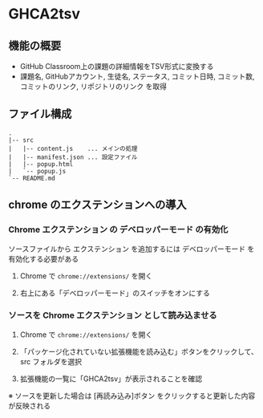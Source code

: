 # GHCA2tsv

## 機能の概要

- GitHub Classroom上の課題の詳細情報をTSV形式に変換する
- 課題名, GitHubアカウント, 生徒名, ステータス, コミット日時, コミット数, コミットのリンク, リポジトリのリンク を取得

## ファイル構成
```
.
|-- src
|   |-- content.js    ... メインの処理
|   |-- manifest.json ... 設定ファイル
|   |-- popup.html
|   `-- popup.js
`-- README.md
```

## chrome のエクステンションへの導入

### Chrome エクステンション の デベロッパーモード の有効化

ソースファイルから エクステンション を追加するには デベロッパーモード を有効化する必要がある

1. Chrome で `chrome://extensions/` を開く

1. 右上にある「デベロッパーモード」のスイッチをオンにする

### ソースを Chrome エクステンション として読み込ませる

1. Chrome で `chrome://extensions/` を開く

1. 「パッケージ化されていない拡張機能を読み込む」ボタンをクリックして、src フォルダを選択

1. 拡張機能の一覧に「GHCA2tsv」が表示されることを確認

※ ソースを更新した場合は [再読み込み]ボタン をクリックすると更新した内容が反映される